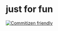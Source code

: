 # just for fun

[![Commitizen friendly](https://img.shields.io/badge/commitizen-friendly-brightgreen.svg)](http://commitizen.github.io/cz-cli/)
